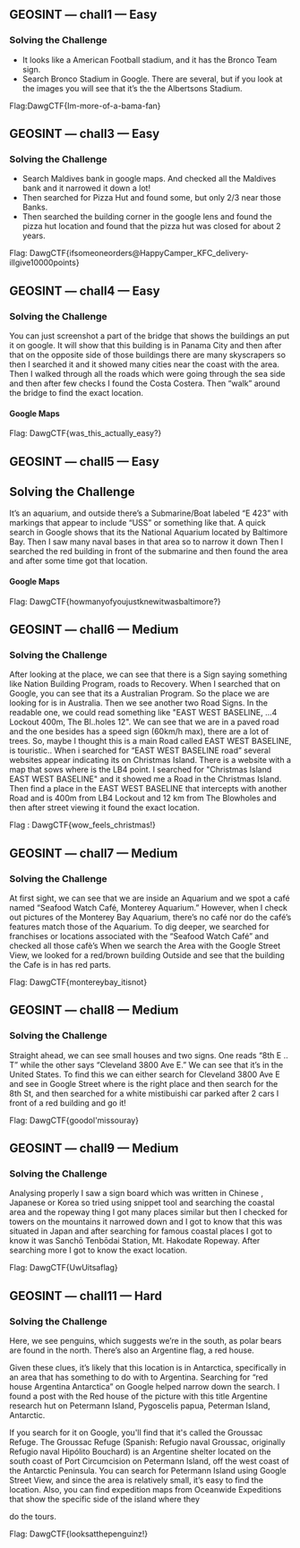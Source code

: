 ## GEOSINT — chall1 — Easy

### Solving the Challenge

- It looks like a American Football stadium, and it has the Bronco Team sign.
- Search Bronco Stadium in Google. There are several, but if you look at the
    images you will see that it’s the the Albertsons Stadium.



Flag:DawgCTF{Im-more-of-a-bama-fan}

## GEOSINT — chall3 — Easy

### Solving the Challenge

- Search Maldives bank in google maps. And checked all the Maldives bank
    and it narrowed it down a lot!
- Then searched for Pizza Hut and found some, but only 2/3 near those
    Banks.
- Then searched the building corner in the google lens and found the pizza hut
    location and found that the pizza hut was closed for about 2 years.

Flag:
DawgCTF{ifsomeoneorders@HappyCamper_KFC_delivery-illgive10000points}


## GEOSINT — chall4 — Easy

### Solving the Challenge

You can just screenshot a part of the bridge that shows the buildings an put it on
google. It will show that this building is in Panama City and then after that on the
opposite side of those buildings there are many skyscrapers so then I searched it
and it showed many cities near the coast with the area. Then I walked through all
the roads which were going through the sea side and then after few checks I found
the Costa Costera. Then “walk” around the bridge to find the exact location.

#### Google Maps

Flag: DawgCTF{was_this_actually_easy?}


## GEOSINT — chall5 — Easy

## Solving the Challenge

It’s an aquarium, and outside there’s a Submarine/Boat labeled “E 423” with
markings that appear to include “USS” or something like that. A quick search in
Google shows that its the National Aquarium located by Baltimore Bay. Then I saw
many naval bases in that area so to narrow it down Then I searched the red
building in front of the submarine and then found the area and after some time got
that location.

#### Google Maps

Flag: DawgCTF{howmanyofyoujustknewitwasbaltimore?}


## GEOSINT — chall6 — Medium

### Solving the Challenge

After looking at the place, we can see that there is a Sign saying something like
Nation Building Program, roads to Recovery. When I searched that on Google, you
can see that its a Australian Program. So the place we are looking for is in
Australia. Then we see another two Road Signs. In the readable one, we could
read something like "EAST WEST BASELINE, ...4 Lockout 400m, The Bl..holes 12".
We can see that we are in a paved road and the one besides has a speed sign
(60km/h max), there are a lot of trees.
So, maybe I thought this is a main Road called EAST WEST BASELINE, is
touristic.. When i searched for “EAST WEST BASELINE road” several websites
appear indicating its on Christmas Island. There is a website with a map that sows
where is the LB4 point. I searched for "Christmas Island EAST WEST BASELINE"
and it showed me a Road in the Christmas Island. Then find a place in the EAST
WEST BASELINE that intercepts with another Road and is 400m from LB4 Lockout
and 12 km from The Blowholes and then after street viewing it found the exact
location.



Flag : DawgCTF{wow_feels_christmas!}


## GEOSINT — chall7 — Medium

### Solving the Challenge

At first sight, we can see that we are inside an Aquarium and we spot a café
named “Seafood Watch Café, Monterey Aquarium.” However, when I check out
pictures of the Monterey Bay Aquarium, there’s no café nor do the café’s features
match those of the Aquarium. To dig deeper, we searched for franchises or
locations associated with the “Seafood Watch Café” and checked all those cafè’s
When we search the Area with the Google Street View, we looked for a red/brown
building Outside and see that the building the Cafe is in has red parts.



Flag: DawgCTF{montereybay_itisnot}


## GEOSINT — chall8 — Medium

### Solving the Challenge

Straight ahead, we can see small houses and two signs. One reads “8th E .. T”
while the other says “Cleveland 3800 Ave E.” We can see that it’s in the United
States. To find this we can either search for Cleveland 3800 Ave E and see in
Google Street where is the right place and then search for the 8th St, and then
searched for a white mistibuishi car parked after 2 cars I front of a red building and
go it!



Flag: DawgCTF{goodol'missouray}


## GEOSINT — chall9 — Medium

### Solving the Challenge

Analysing properly I saw a sign board which was written in Chinese , Japanese or
Korea so tried using snippet tool and searching the coastal area and the ropeway
thing I got many places similar but then I checked for towers on the mountains it
narrowed down and I got to know that this was situated in Japan and after
searching for famous coastal places I got to know it was Sanchō Tenbōdai Station,
Mt. Hakodate Ropeway. After searching more I got to know the exact location.

Flag: DawgCTF{UwUitsaflag}


## GEOSINT — chall11 — Hard

### Solving the Challenge

Here, we see penguins, which suggests we’re in the south, as polar bears are
found in the north. There’s also an Argentine flag, a red house.

Given these clues, it’s likely that this location is in Antarctica, specifically in an area
that has something to do with to Argentina. Searching for “red house Argentina
Antarctica” on Google helped narrow down the search. I found a post with the Red
house of the picture with this title Argentine research hut on Petermann Island,
Pygoscelis papua, Peterman Island, Antarctic.

If you search for it on Google, you'll find that it's called the Groussac Refuge.
The Groussac Refuge (Spanish: Refugio naval Groussac, originally Refugio naval
Hipólito Bouchard) is an Argentine shelter located on the south coast of Port
Circumcision on Petermann Island, off the west coast of the Antarctic Peninsula.
You can search for Petermann Island using Google Street View, and since the area
is relatively small, it’s easy to find the location. Also, you can find expedition maps
from Oceanwide Expeditions that show the specific side of the island where they


do the tours.



Flag: DawgCTF{looksatthepenguinz!}


